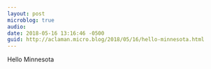 ```yaml
---
layout: post
microblog: true
audio: 
date: 2018-05-16 13:16:46 -0500
guid: http://aclaman.micro.blog/2018/05/16/hello-minnesota.html
---
```

Hello Minnesota
